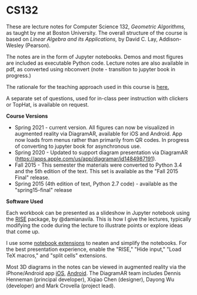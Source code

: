 CS132
=====

These are lecture notes for Computer Science 132, _Geometric
Algorithms,_ as taught by me at Boston University.  The overall
structure of the course is based on _Linear Algebra and its Applications,_ by David
C. Lay, Addison-Wesley (Pearson).

The notes are in the form of Jupyter notebooks.   Demos and most figures
are included as executable Python code. Lecture notes are also available
in pdf, as converted using nbconvert (note - transition to jupyter
book in progress.)

The rationale for the teaching approach used in this course is [here.](https://github.com/mcrovella/CS132-Geometric-Algorithms/blob/master/CS132-Teaching-Philosophy.pdf)

A separate set of questions, used for in-class peer instruction with
clickers or TopHat, is
available on request.

__Course Versions__

* Spring 2021 - current version.  All figures can now be visualized in
   augmented reality via DiagramAR, available for iOS and Android.  App
   now loads from menus rather than primarily from QR codes.
   In progress of converting to jupyter book for asynchronous use.
* Spring 2020 - Updated to support diagram
  presentation via DiagramAR
  (https://apps.apple.com/us/app/diagramar/id1484987191). 
* Fall 2015 - This semester the materials were
  converted to Python 3.4 and the 5th edition of the text.  This set is
  available as the "Fall 2015 Final" release.
* Spring 2015 (4th edition of text, Python 2.7 code) - available as the
  "spring15-final" release

__Software Used__

Each workbook can be presented as a slideshow in Jupyter notebook using the 
[RISE](https://github.com/damianavila/RISE) package, by
@damianavila.  This is how I give the lectures, typically modifying the
code during the lecture to illustrate points or explore ideas that come
up.

I use some
[notebook extensions](https://jupyter-contrib-nbextensions.readthedocs.io/en/latest/)
to neaten and simplify the notebooks.  For the best presentation
experience, enable the "RISE," "Hide input," "Load TeX macros," and
"split cells" extensions. 

Most 3D diagrams in the notes can be viewed in augmented reality via the
iPhone/Android app
[iOS](https://apps.apple.com/us/app/diagramar/id1484987191), [Android](https://play.google.com/store/apps/details?id=com.crovella.diagramar).    The DiagramAR
team includes Dennis Henneman (principal developer), Xiqiao Chen
(designer), Dayong Wu (developer) and
Mark Crovella (project lead).






